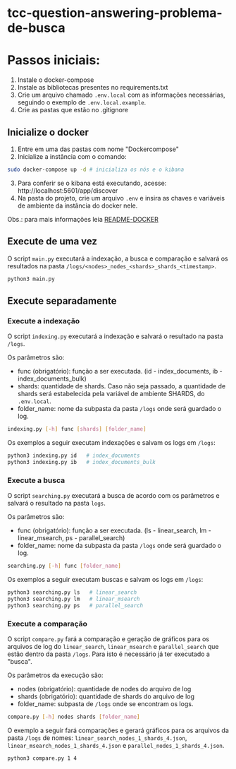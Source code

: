 # tcc-question-answering-problema-de-busca

# Passos iniciais:
1. Instale o docker-compose
2. Instale as bibliotecas presentes no requirements.txt
3. Crie um arquivo chamado ```.env.local``` com as informações necessárias, seguindo o exemplo de ```.env.local.example```.
4. Crie as pastas que estão no .gitignore

## Inicialize o docker

1. Entre em uma das pastas com nome "Dockercompose"
2. Inicialize a instância com o comando:
```bash
sudo docker-compose up -d # inicializa os nós e o kibana
```
3. Para conferir se o kibana está executando, acesse: http://localhost:5601/app/discover
4. Na pasta do projeto, crie um arquivo ```.env``` e insira as chaves e variáveis de ambiente da instância do docker nele.

Obs.: para mais informações leia [README-DOCKER](./README-DOCKER.md)

## Execute de uma vez

O script ```main.py``` executará a indexação, a busca e comparação e salvará os resultados na pasta ```/logs/<nodes>_nodes_<shards>_shards_<timestamp>```.

```bash
python3 main.py
```

## Execute separadamente

### Execute a indexação

O script ```indexing.py``` executará a indexação e salvará o resultado na pasta ```/logs```.

Os parâmetros são:
- func (obrigatório): função a ser executada. (id - index_documents, ib - index_documents_bulk)
- shards: quantidade de shards. Caso não seja passado, a quantidade de shards será estabelecida pela variável de ambiente SHARDS, do ```.env.local```.
- folder_name: nome da subpasta da pasta ```/logs``` onde será guardado o log.
```bash
indexing.py [-h] func [shards] [folder_name]
```

Os exemplos a seguir executam indexações e salvam os logs em ```/logs```:
```bash
python3 indexing.py id   # index_documents
python3 indexing.py ib   # index_documents_bulk
```

### Execute a busca

O script ```searching.py``` executará a busca de acordo com os parâmetros e salvará o resultado na pasta ```logs```.

Os parâmetros são:
- func (obrigatório): função a ser executada. (ls - linear_search, lm - linear_msearch, ps - parallel_search)
- folder_name: nome da subpasta da pasta ```/logs``` onde será guardado o log.
```bash
searching.py [-h] func [folder_name]
```

Os exemplos a seguir executam buscas e salvam os logs em ```/logs```:
```bash
python3 searching.py ls   # linear_search
python3 searching.py lm   # linear_msearch
python3 searching.py ps   # parallel_search
```

### Execute a comparação

O script ```compare.py``` fará a comparação e geração de gráficos para os arquivos de log do ```linear_search```, ```linear_msearch``` e ```parallel_search``` que estão dentro da pasta ```/logs```. Para isto é necessário já ter executado a "busca". 

Os parâmetros da execução são:
- nodes (obrigatório): quantidade de nodes do arquivo de log
- shards (obrigatório): quantidade de shards do arquivo de log
- folder_name: subpasta de ```/logs``` onde se encontram os logs.
```bash
compare.py [-h] nodes shards [folder_name]
```

O exemplo a seguir fará comparações e gerará gráficos para os arquivos da pasta ```/logs``` de nomes: ```linear_search_nodes_1_shards_4.json```, ```linear_msearch_nodes_1_shards_4.json``` e ```parallel_nodes_1_shards_4.json```.
```bash
python3 compare.py 1 4
```

